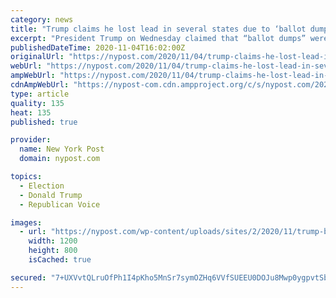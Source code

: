 ```yaml
---
category: news
title: "Trump claims he lost lead in several states due to ‘ballot dumps’"
excerpt: "President Trump on Wednesday claimed that “ballot dumps” were tallied in some Democrat-run states costing him his advantage over Joe Biden. “Last night I was leading, often"
publishedDateTime: 2020-11-04T16:02:00Z
originalUrl: "https://nypost.com/2020/11/04/trump-claims-he-lost-lead-in-several-states-due-to-ballot-dumps/"
webUrl: "https://nypost.com/2020/11/04/trump-claims-he-lost-lead-in-several-states-due-to-ballot-dumps/"
ampWebUrl: "https://nypost.com/2020/11/04/trump-claims-he-lost-lead-in-several-states-due-to-ballot-dumps/amp/"
cdnAmpWebUrl: "https://nypost-com.cdn.ampproject.org/c/s/nypost.com/2020/11/04/trump-claims-he-lost-lead-in-several-states-due-to-ballot-dumps/amp/"
type: article
quality: 135
heat: 135
published: true

provider:
  name: New York Post
  domain: nypost.com

topics:
  - Election
  - Donald Trump
  - Republican Voice

images:
  - url: "https://nypost.com/wp-content/uploads/sites/2/2020/11/trump-ballot-dumps.jpg?quality=90&strip=all&w=1200"
    width: 1200
    height: 800
    isCached: true

secured: "7+UXVvtQLruOfPh1I4pKho5MnSr7symOZHq6VVfSUEEU0DOJu8Mwp0ygpvtSbYIDSl1lkCjbxEjfBgkRIMNPgiLZenXWyUWLrNDvjFWWcZ31mYzxcYTHdEXlZ6/HIKGFqAD43gAulfZBpe9xw+m9g1UBISfV/EN8N8e9SqmngX6hY3UL8AqLXpR07EcXn3p7dfycYsP+aU2ZjCyQL9qvhVgXqLBYD3yUhRXtrxEoF9CMvEKPCw71y6Hl/QKiRyLtnEXuaJARH9Ah6c20yg9NvirLkyH0qWElokhz4JjCfrV8FmvD9oCbGJSV0RtpzTN1EE4TxIaw7uLxXn16oP5wlkTRi8Vrq0KbzqOTSdkHfkY=;vP4Kn+dMxyaJ+GgtILdd5Q=="
---
```


